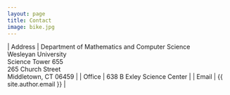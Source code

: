 ```yaml
---
layout: page
title: Contact
image: bike.jpg
---
```


| Address | Department of Mathematics and Computer Science <br />Wesleyan University <br />Science Tower 655 <br />265 Church Street <br />Middletown, CT 06459 |
| Office | 638 B Exley Science Center |
| Email | {{ site.author.email }} |

